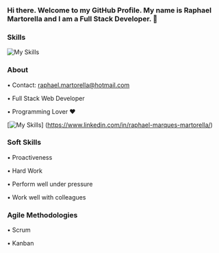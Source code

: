 ### Hi there. Welcome to my GitHub Profile. My name is Raphael Martorella and I am a Full Stack Developer. 👋

### Skills
![My Skills](https://skillicons.dev/icons?i=js,html,css,react,nodejs,mongodb,mysql,tailwind,next&perline=3)


### About 


• Contact: raphael.martorella@hotmail.com

• Full Stack Web Developer

• Programming Lover ❤️

[![My Skills](https://skillicons.dev/icons?i=linkedin)]
(https://www.linkedin.com/in/raphael-marques-martorella/)


### Soft Skills

• Proactiveness

• Hard Work

• Perform well under pressure

• Work well with colleagues


### Agile Methodologies


• Scrum

• Kanban












